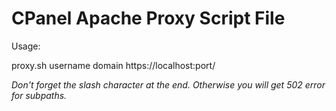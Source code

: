# CPanel Apache Proxy Script File

Usage:

proxy.sh username domain https://localhost:port/


*Don't forget the slash character at the end. Otherwise you will get 502 error for subpaths.*

